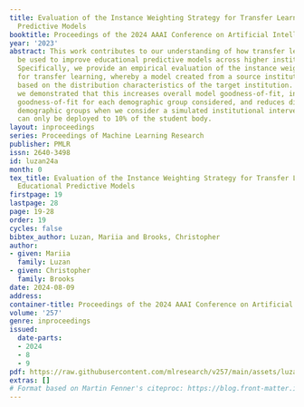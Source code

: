 ```yaml
---
title: Evaluation of the Instance Weighting Strategy for Transfer Learning of Educational
  Predictive Models
booktitle: Proceedings of the 2024 AAAI Conference on Artificial Intelligence
year: '2023'
abstract: This work contributes to our understanding of how transfer learning can
  be used to improve educational predictive models across higher institution units.
  Specifically, we provide an empirical evaluation of the instance weighting strategy
  for transfer learning, whereby a model created from a source institution is modified
  based on the distribution characteristics of the target institution. In this work
  we demonstrated that this increases overall model goodness-of-fit, increases the
  goodness-of-fit for each demographic group considered, and reduces disparity between
  demographic groups when we consider a simulated institutional intervention that
  can only be deployed to 10% of the student body.
layout: inproceedings
series: Proceedings of Machine Learning Research
publisher: PMLR
issn: 2640-3498
id: luzan24a
month: 0
tex_title: Evaluation of the Instance Weighting Strategy for Transfer Learning of
  Educational Predictive Models
firstpage: 19
lastpage: 28
page: 19-28
order: 19
cycles: false
bibtex_author: Luzan, Mariia and Brooks, Christopher
author:
- given: Mariia
  family: Luzan
- given: Christopher
  family: Brooks
date: 2024-08-09
address:
container-title: Proceedings of the 2024 AAAI Conference on Artificial Intelligence
volume: '257'
genre: inproceedings
issued:
  date-parts:
  - 2024
  - 8
  - 9
pdf: https://raw.githubusercontent.com/mlresearch/v257/main/assets/luzan24a/luzan24a.pdf
extras: []
# Format based on Martin Fenner's citeproc: https://blog.front-matter.io/posts/citeproc-yaml-for-bibliographies/
---
```

